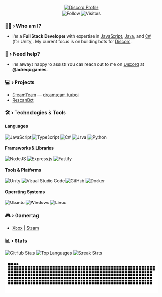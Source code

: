 <p align="center">
    <a href='https://discord.com/users/717766639260532826'>
        <img src="https://discord.c99.nl/widget/theme-3/717766639260532826.png" alt="Discord Profile">
    </a>
    <br />
    <img align="center" alt="Follow" src="https://img.shields.io/github/followers/euandrelucas?style=flat&logo=github&label=Followers&color=2D76BF">
    <img align="center" alt="Visitors" src="https://komarev.com/ghpvc/?username=andrelucaas">
</p>

### 👨‍💻 › Who am I?
- I'm a **Full Stack Developer** with expertise in [JavaScript](https://developer.mozilla.org/en-US/docs/Web/JavaScript), [Java](https://www.java.com/pt-BR/), and [C#](https://learn.microsoft.com/en-us/dotnet/csharp/) (for Unity). My current focus is on building bots for [Discord](https://discord.com/).

### 💬 › Need help?
- I'm always happy to assist! You can reach out to me on [Discord](https://discord.com/users/717766639260532826) at **@adrequigames**.

### 💻 › Projects
- [DreamTeam](https://github.com/BotDreamTeam) — [dreamteam.futbol](https://dreamteam.futbol)
- [RescanBot](https://discord.gg/NPC79cHWva)

### 🛠 › Technologies & Tools

#### Languages
![JavaScript](https://img.shields.io/badge/javascript-%23323330.svg?style=for-the-badge&logo=javascript&logoColor=%23F7DF1E)
![TypeScript](https://img.shields.io/badge/typescript-%23323330.svg?style=for-the-badge&logo=typescript&logoColor=%23007acc)
![C#](https://img.shields.io/badge/C%23-%23323330.svg?style=for-the-badge&logo=C%23&logoColor=green)
![Java](https://img.shields.io/badge/java-purple.svg?style=for-the-badge&logo=java&logoColor=D0A384)
![Python](https://img.shields.io/badge/python-3670A0?style=for-the-badge&logo=python&logoColor=ffdd54)

#### Frameworks & Libraries
![NodeJS](https://img.shields.io/badge/node.js-6DA55F?style=for-the-badge&logo=node.js&logoColor=white)
![Express.js](https://img.shields.io/badge/express.js-%23404d59.svg?style=for-the-badge&logo=express&logoColor=%2361DAFB)
![Fastify](https://img.shields.io/badge/fastify-%23404d59.svg?style=for-the-badge&logo=fastify&logoColor=%2361DAFB)

#### Tools & Platforms
![Unity](https://img.shields.io/badge/unity-%23323330.svg?style=for-the-badge&logo=unity&logoColor=white)
![Visual Studio Code](https://img.shields.io/badge/Visual%20Studio%20Code-0078d7.svg?style=for-the-badge&logo=visual-studio-code&logoColor=white)
![GitHub](https://img.shields.io/badge/github-%23121011.svg?style=for-the-badge&logo=github&logoColor=white)
![Docker](https://img.shields.io/badge/Docker-7289DA?style=for-the-badge&logo=docker&logoColor=white)

#### Operating Systems
![Ubuntu](https://img.shields.io/badge/Ubuntu-333333?style=for-the-badge&logo=ubuntu&logoColor=%23DD4814)
![Windows](https://img.shields.io/badge/Windows-0078D6?style=for-the-badge&logo=windows11&logoColor=white)
![Linux](https://img.shields.io/badge/Linux-FCC624?style=for-the-badge&logo=linux&logoColor=black)

### 🎮 › Gamertag
- [Xbox](https://account.xbox.com/profile?gamertag=yADG6816) | [Steam](https://steamcommunity.com/id/yadg/)

### 📊 › Stats
![GitHub Stats](https://github-readme-stats.vercel.app/api?username=euandrelucas&show_icons=true&locale=en)
![Top Languages](https://github-readme-stats.vercel.app/api/top-langs?username=euandrelucas&show_icons=true&locale=en&layout=compact)
![Streak Stats](https://github-readme-streak-stats.herokuapp.com/?user=euandrelucas)

![GitHub Snake](https://github.com/euandrelucas/euandrelucas/blob/output/github-snake.svg)
